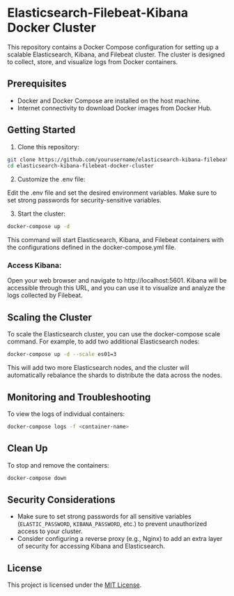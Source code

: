 # Elasticsearch-Filebeat-Kibana Docker Cluster

This repository contains a Docker Compose configuration for setting up a scalable Elasticsearch, Kibana, and Filebeat cluster. The cluster is designed to collect, store, and visualize logs from Docker containers.

## Prerequisites

- Docker and Docker Compose are installed on the host machine.
- Internet connectivity to download Docker images from Docker Hub.

## Getting Started

1. Clone this repository:

```bash
git clone https://github.com/yourusername/elasticsearch-kibana-filebeat-docker-cluster.git
cd elasticsearch-kibana-filebeat-docker-cluster
```

2. Customize the .env file:

Edit the .env file and set the desired environment variables. Make sure to set strong passwords for security-sensitive variables.

3. Start the cluster:

```bash
docker-compose up -d
```

This command will start Elasticsearch, Kibana, and Filebeat containers with the configurations defined in the docker-compose.yml file.

### Access Kibana:

Open your web browser and navigate to http://localhost:5601. Kibana will be accessible through this URL, and you can use it to visualize and analyze the logs collected by Filebeat.

## Scaling the Cluster

To scale the Elasticsearch cluster, you can use the docker-compose scale command. For example, to add two additional Elasticsearch nodes:

```bash
docker-compose up -d --scale es01=3
```

This will add two more Elasticsearch nodes, and the cluster will automatically rebalance the shards to distribute the data across the nodes.

## Monitoring and Troubleshooting

To view the logs of individual containers:

```bash
docker-compose logs -f <container-name>
```

## Clean Up

To stop and remove the containers:

```bash
docker-compose down
```

## Security Considerations

- Make sure to set strong passwords for all sensitive variables (`ELASTIC_PASSWORD`, `KIBANA_PASSWORD`, etc.) to prevent unauthorized access to your cluster.
- Consider configuring a reverse proxy (e.g., Nginx) to add an extra layer of security for accessing Kibana and Elasticsearch.

## License

This project is licensed under the [MIT License](LICENSE).
